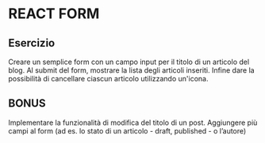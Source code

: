 # REACT FORM

## Esercizio

Creare un semplice form con un campo input per il titolo di un articolo del blog.
Al submit del form, mostrare la lista degli articoli inseriti.
Infine dare la possibilità di cancellare ciascun articolo utilizzando un'icona.

## BONUS

Implementare la funzionalità di modifica del titolo di un post.
Aggiungere più campi al form (ad es. lo stato di un articolo - draft, published - o l’autore)
